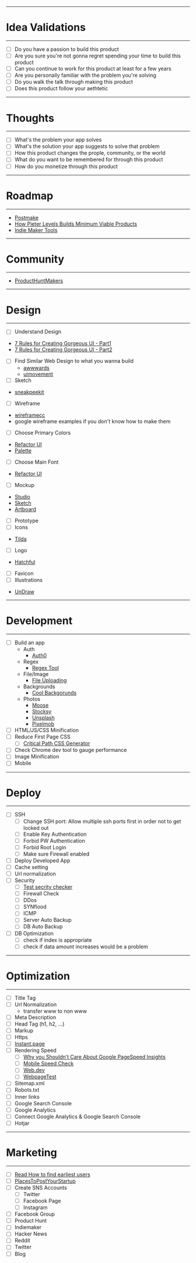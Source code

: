 -------------------------
# Idea Validations
-------------------------
- [ ] Do you have a passion to build this product
- [ ] Are you sure you're not gonna regret spending your time to build this product
- [ ] Can you continue to work for this product at least for a few years
- [ ] Are you personally familiar with the problem you're solving
- [ ] Do you walk the talk through making this product
- [ ] Does this product follow your aethtetic

--------------------------
# Thoughts
--------------------------
- [ ] What's the problem your app solves
- [ ] What's the solution your app suggests to solve that problem
- [ ] How this product changes the prople, community, or the world
- [ ] What do you want to be remembered for through this product
- [ ] How do you monetize through this product

----------------------------------------
# Roadmap
----------------------------------------
- [Postmake](https://postmake.io/)
- [How Pieter Levels Builds Minimum Viable Products](https://coastery.com/blog/how-pieter-levels-works/#Design_90)
- [Indie Maker Tools](https://www.indiemakers.tools/)

----------------------------------------
# Community
----------------------------------------
- [ProductHuntMakers](https://www.producthunt.com/makers)

----------------------------------------
# Design
----------------------------------------
- [ ] Understand Design
 - [7 Rules for Creating Gorgeous UI - Part1](https://medium.com/@erikdkennedy/7-rules-for-creating-gorgeous-ui-part-1-559d4e805cda)
 - [7 Rules for Creating Gorgeous UI - Part2](https://medium.com/@erikdkennedy/7-rules-for-creating-gorgeous-ui-part-2-430de537ba96)
- [ ] Find Similar Web Design to what you wanna build
  - [awwwards](https://www.awwwards.com/)
  - [uimovement](https://uimovement.com/)
- [ ] Sketch
 - [sneakpeekit](http://sneakpeekit.com/)
- [ ] Wireframe
 - [wireframecc](https://wireframe.cc/)
 - google wireframe examples if you don't know how to make them
- [ ] Choose Primary Colors
 - [Refactor UI](http://bit.ly/2SKsNIA)
 - [Palette](https://palettte.app/)
- [ ] Choose Main Font
 - [Refactor UI](http://bit.ly/2SKsNIA)
- [ ] Mockup
 - [Studio](https://studio.design)
 - [Sketch](https://www.sketchapp.com/)
 - [Artboard](https://artboard.studio/)
- [ ] Prototype
- [ ] Icons
 - [Tilda](https://tilda.cc/free-icons/)
- [ ] Logo
 - [Hatchful](https://hatchful.shopify.com)
- [ ] Favicon
- [ ] Illustrations
 - [UnDraw](https://undraw.co/illustrations)

----------------------------------------
# Development
----------------------------------------
- [ ] Build an app
  - Auth
    - [Auth0](https://auth0.com/)
  - Regex
    - [Regex Tool](https://regexr.com/)
  - File/Image
    - [File Uploading](https://pqina.nl/filepond/)
  - Backgrounds
    - [Cool Backgorunds](https://coolbackgrounds.io/)
  - Photos
    - [Moose](https://photos.icons8.com/)
    - [Stocksy](https://www.stocksy.com/)
    - [Unsplash](https://unsplash.com/)
    - [Pixelmob](https://pixelmob.co/)
- [ ] HTML/JS/CSS Minification
- [ ] Reduce First Page CSS
  - [ ] [Critical Path CSS Generator](https://jonassebastianohlsson.com/criticalpathcssgenerator/)
- [ ] Check Chrome dev tool to gauge performance
- [ ] Image Minification
- [ ] Mobile

----------------------------------------
# Deploy
----------------------------------------
- [ ] SSH
  - [ ] Change SSH port: Allow multiple ssh ports first in order not to get locked out
  - [ ] Enable Key Authentication
  - [ ] Forbid PW Authentication
  - [ ] Forbid Root Login
  - [ ] Make sure Firewall enabled
- [ ] Deploy Developed App
- [ ] Cache setting
- [ ] Url normalization
- [ ] Security
  - [ ] [Test secrity checker](https://securityheaders.com/)
  - [ ] Firewall Check
  - [ ] DDos
  - [ ] SYNflood
  - [ ] ICMP
  - [ ] Server Auto Backup
  - [ ] DB Auto Backup
- [ ] DB Optimization
  - [ ] check if index is appropriate
  - [ ] check if data amount increases would be a problem

----------------------------------------
# Optimization
----------------------------------------
- [ ] Title Tag
- [ ] Url Normalization
  - transfer www to non www
- [ ] Meta Description
- [ ] Head Tag (h1, h2, ...)
- [ ] Markup
- [ ] Https
- [ ] [Instant.page](https://instant.page/)
- [ ] Rendering Speed
  - [ ] [Why you Shouldn’t Care About Google PageSpeed Insights](https://wp-rocket.me/blog/the-truth-about-google-pagespeed-insights/)
  - [ ] [Mobile Speed Check](https://www.thinkwithgoogle.com/feature/testmysite/)
  - [ ] [Web.dev](https://web.dev/measure/)
  - [ ] [WebpageTest](https://www.webpagetest.org/)
- [ ] Sitemap.xml
- [ ] Robots.txt
- [ ] Inner links
- [ ] Google Search Console
- [ ] Google Analytics
- [ ] Connect Google Analytics & Google Search Console
- [ ] Hotjar

----------------------------------------
# Marketing
----------------------------------------
- [ ] [Read How to find earliest users](http://bit.ly/2CwNvbI)
- [ ] [PlacesToPostYourStartup](https://github.com/mrcrilly/PlacesToPostYourStartup)
- [ ] Create SNS Accounts
  - [ ] Twitter
  - [ ] Facebook Page
  - [ ] Instagram
- [ ] Facebook Group
- [ ] Product Hunt
- [ ] Indiemaker
- [ ] Hacker News
- [ ] Reddit
- [ ] Twitter
- [ ] Blog
